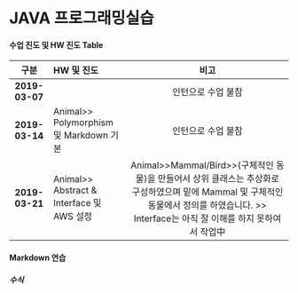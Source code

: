 JAVA 프로그래밍실습
============

#### 수업 진도 및 HW 진도 Table
|구분|HW 및 진도|비고|
|:----------:|:------------|:------------:|
|**2019-03-07**|    |인턴으로 수업 불참|
|**2019-03-14**|Animal>> Polymorphism 및 Markdown 기본|인턴으로 수업 불참|
|**2019-03-21**|Animal>> Abstract & Interface 및 AWS 설정|Animal>>Mammal/Bird>>(구체적인 동물)을 만들어서 상위 클래스는 추상화로 구성하였으며 밑에 Mammal 및 구체적인 동물에서 정의를 하였습니다. >> Interface는 아직 잘 이해를 하지 못하여서 작업中|

#### Markdown 연습
##### 수식

